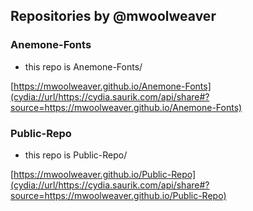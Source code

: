 ## Repositories by @mwoolweaver

### Anemone-Fonts

* this repo is Anemone-Fonts/

[https://mwoolweaver.github.io/Anemone-Fonts](cydia://url/https://cydia.saurik.com/api/share#?source=https://mwoolweaver.github.io/Anemone-Fonts)

### Public-Repo

* this repo is Public-Repo/

[https://mwoolweaver.github.io/Public-Repo](cydia://url/https://cydia.saurik.com/api/share#?source=https://mwoolweaver.github.io/Public-Repo)
